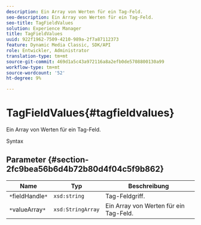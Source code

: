```yaml
---
description: Ein Array von Werten für ein Tag-Feld.
seo-description: Ein Array von Werten für ein Tag-Feld.
seo-title: TagFieldValues
solution: Experience Manager
title: TagFieldValues
uuid: 922f1962-7509-4210-989a-2f7a87112373
feature: Dynamic Media Classic, SDK/API
role: Entwickler, Administrator
translation-type: tm+mt
source-git-commit: 469d1a5c43a972116a8a2efb0de5708800130a99
workflow-type: tm+mt
source-wordcount: '52'
ht-degree: 9%

---
```



# TagFieldValues{#tagfieldvalues}

Ein Array von Werten für ein Tag-Feld.

Syntax

## Parameter {#section-2fc9bea56b6d4b72b80d4f04c5f9b862}

| Name | Typ | Beschreibung |
|---|---|---|
| `*`fieldHandle`*` | `xsd:string` | Tag-Feldgriff. |
| `*`valueArray`*` | `xsd:StringArray` | Ein Array von Werten für ein Tag-Feld. |

